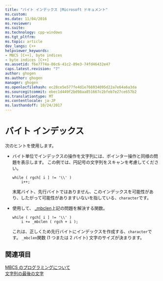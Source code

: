 ```yaml
---
title: "バイト インデックス |Microsoft ドキュメント"
ms.custom: 
ms.date: 11/04/2016
ms.reviewer: 
ms.suite: 
ms.technology: cpp-windows
ms.tgt_pltfrm: 
ms.topic: article
dev_langs: C++
helpviewer_keywords:
- MBCS [C++], byte indices
- byte indices [C++]
ms.assetid: f6e7774a-86c6-41c2-89e3-74fd46432e47
caps.latest.revision: "7"
author: ghogen
ms.author: ghogen
manager: ghogen
ms.openlocfilehash: ec28ce5e577fe4d1e766934095d22a7e64a6a3da
ms.sourcegitcommit: ebec1d449f2bd98aa851667c2bfeb7e27ce657b2
ms.translationtype: MT
ms.contentlocale: ja-JP
ms.lasthandoff: 10/24/2017
---
```

# <a name="byte-indices"></a>バイト インデックス
次のヒントを使用します。  
  
-   バイト単位でインデックスの操作を文字列には、ポインター操作と同様の問題を表示します。 この例では、円記号の文字列をスキャンを考慮してください。  
  
    ```  
    while ( rgch[ i ] != '\\' )  
        i++;  
    ```  
  
     末尾バイト、先行バイトではありません、このインデックスを可能性があり、したがって可能性がありますいないを指している、`character`です。  
  
-   使用して、 [_mbclen](../c-runtime-library/reference/mbclen-mblen-mblen-l.md)上記の問題を解決する関数。  
  
    ```  
    while ( rgch[ i ] != '\\' )  
        i += _mbclen ( rgch + i );  
    ```  
  
     これは、正しくため先行バイトにインデックスを作成する、`character`です。 `_mbclen`関数 (1 つまたは 2 バイト) 文字のサイズが決まります。  
  
## <a name="see-also"></a>関連項目  
 [MBCS のプログラミングについて](../text/mbcs-programming-tips.md)   
 [文字列の最後の文字](../text/last-character-in-a-string.md)